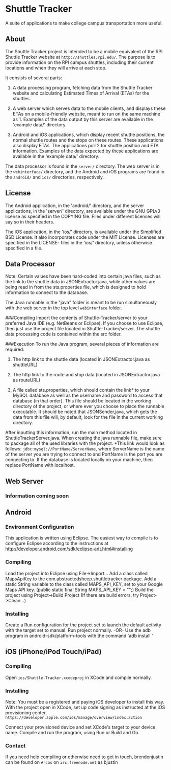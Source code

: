 # Shuttle Tracker
A suite of applications to make college campus transportation more useful.

## About
The Shuttle Tracker project is intended to be a mobile equivalent of the RPI Shuttle Tracker website at `http://shuttles.rpi.edu/`.  The purpose is to provide information on the RPI campus shuttles, including their current locations and when they will arrive at each stop.

It consists of several parts: 

1. A data processing program, fetching data from the Shuttle Tracker website and calculating Estimated Times of Arrival (ETAs) for the shuttles.

2. A web server which serves data to the mobile clients, and displays these ETAs on a mobile-friendly website, meant to run on the same machine as 1.  Examples of the data output by this server are available in the 'example data/' directory.

3. Android and iOS applications, which display recent shuttle positions, the normal shuttle routes and the stops on these routes.  These applications also display ETAs.  The applications poll 2 for shuttle position and ETA information.  Examples of the data expected by these applications are available in the 'example data/' directory.

The data processor is found in the `server/` directory.  The web server is in the `webinterface/` directory, and the Android and iOS programs are found in the `android/` and `ios/` directories, respectively.

## License
The Android application, in the 'android/' directory, and the server applications, in the 'server/' directory, are available under the GNU GPLv3 license as specified in the COPYING file.  Files under different licenses will say so in their headers.

The iOS application, in the 'ios/' directory, is available under the Simplified BSD License.  It also incorporates code under the MIT License.  Licenses are specified in the LICENSE- files in the 'ios/' directory, unless otherwise specified in a file.

## Data Processor
Note: Certain values have been hard-coded into certain java files, such as the link to the shuttle data in JSONExtractor.java, while other values are being read in from the sts.properties file, which is designed to hold information to connect to the database.

The Java runnable in the "java" folder is meant to be run simultaneously with the web server in the top level `webinterface` folder.

###Compiling
Import the contents of Shuttle-Tracker/server to your preferred Java IDE (e.g. NetBeans or Eclipse). If you choose to use Eclipse, then just use the project file located in Shuttle-Tracker/server. The shuttle data processing code is contained within the src folder.

###Execution
To run the Java program, several pieces of information are required:

1. The http link to the shuttle data (located in JSONExtractor.java as shuttleURL)

2. The http link to the route and stop data (located in JSONExtractor.java as routeURL)

3. A file called sts.properties, which should contain the link* to your MySQL database as well as the username and password to access that database (in that order). This file should be located in the working directory of the project, or where ever you choose to place the runnable executable. It should be noted that JSONSender,java, which gets the data from this file will, by default, look for the file in the current working directory.

After inputting this information, run the main method located in ShuttleTrackerServer.java. When creating the java runnable file, make sure to package all of the used libraries with the project.
*This link would look as follows: `jdbc:mysql://PortName/ServerName`, where ServerName is the name of the server you are trying to connect to and PortName is the port you are connecting to. If the database is located locally on your machine, then replace PortName with localhost.


## Web Server

### Information coming soon

## Android

### Environment Configuration
This application is written using Eclipse. The easiest way to compile is to configure Eclipse according to the instructions at http://developer.android.com/sdk/eclipse-adt.html#installing

### Compiling
Load the project into Eclipse using File->Import...
Add a class called MapsApiKey to the com.abstractedsheep.shuttletracker package.
Add a static String variable to the class called MAPS_API_KEY, set to your Google Maps API key.
(public static final String MAPS_API_KEY = "<YOUR API KEY>";)
Build the project using Project->Build Project (If there are build errors, try Project->Clean...)

### Installing
Create a Run configuration for the project set to launch the default activity with the target set to manual.
Run project normally.
-OR-
Use the adb program in android-sdk/platform-tools with the command 'adb install <apk file path>'

## iOS (iPhone/iPod Touch/iPad)

### Compiling
Open `ios/Shuttle-Tracker.xcodeproj` in XCode and compile normally.

### Installing
Note: You must be a registered and paying iOS developer to install this way.
With the project open in XCode, set up code signing as instructed at the iOS provisioning center, `https://developer.apple.com/ios/manage/overview/index.action`

Connect your provisioned device and set XCode's target to your device name.  Compile and run the program, using Run or Build and Go.

### Contact
If you need help compiling or otherwise need to get in touch, brendonjustin can be found on `#rcos` on `irc.freenode.net` as bjustin

